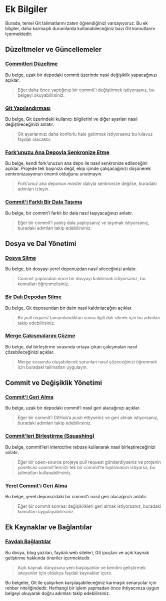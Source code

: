 # **Ek Bilgiler**

Burada, temel Git talimatlarını zaten öğrendiğinizi varsayıyoruz.
Bu ek bilgiler, daha karmaşık durumlarda kullanabileceğiniz bazı Git komutlarını içermektedir.

## **Düzeltmeler ve Güncellemeler**

### **[Commitleri Düzeltme](amending-a-commit.by.md)**
Bu belge, uzak bir depodaki commit üzerinde nasıl değişiklik yapacağınızı açıklar.
> Eğer daha önce yaptığınız bir commit'i değiştirmek istiyorsanız, bu belgeyi okuyabilirsiniz.

### **[Git Yapılandırması](configuring-git.by.md)**
Bu belge, Git üzerindeki kullanıcı bilgilerini ve diğer ayarları nasıl değiştireceğinizi anlatır.
> Git ayarlarınızı daha konforlu hale getirmek istiyorsanız bu kılavuz faydalı olacaktır.

### **[Fork’unuzu Ana Depoyla Senkronize Etme](keeping-your-fork-synced-with-this-repository.by.md)**
Bu belge, kendi fork’unuzun ana depo ile nasıl senkronize edileceğini açıklar.
Projede tek başınıza değil, ekip içinde çalışacağınızı düşünerek senkronizasyonun önemli olduğunu unutmayın.
> Fork’unuz ana deponun *master* dalıyla senkronize değilse, buradaki adımları izleyin.

### **[Commit’i Farklı Bir Dala Taşıma](moving-a-commit-to-a-different-branch.by.md)**
Bu belge, bir commit’i farklı bir dala nasıl taşıyacağınızı anlatır.
> Eğer bir commit’i yanlış dala yaptıysanız ve taşımak istiyorsanız, buradaki adımları takip edebilirsiniz.

## **Dosya ve Dal Yönetimi**

### **[Dosya Silme](removing-a-file.by.md)**
Bu belge, bir dosyayı yerel deponuzdan nasıl sileceğinizi anlatır.
> Commit yapmadan önce bir dosyayı kaldırmak istiyorsanız, bu komutları öğrenmelisiniz.

### **[Bir Dalı Depodan Silme](removing-branch-from-your-repository.by.md)**
Bu belge, Git deposundan bir dalın nasıl kaldırılacağını açıklar.
> Bir *pull request* tamamlandıktan sonra ilgili dalı silmek için bu adımları takip edebilirsiniz.

### **[Merge Çakışmalarını Çözme](resolving-merge-conflicts.by.md)**
Bu belge, dal birleştirme sırasında ortaya çıkan çakışmaları nasıl çözebileceğinizi açıklar.
> Merge sırasında oluşabilecek sorunları nasıl çözeceğinizi öğrenmek için buradaki talimatları uygulayın.

## **Commit ve Değişiklik Yönetimi**

### **[Commit’i Geri Alma](reverting-a-commit.by.md)**
Bu belge, uzak bir depodaki commit’i nasıl geri alacağınızı açıklar.
> Eğer bir commit’i GitHub’a *push* ettiyseniz ve geri almak istiyorsanız, buradaki adımları takip edebilirsiniz.

### **[Commit’leri Birleştirme (Squashing)](squashing-commits.by.md)**
Bu belge, commit’leri *interactive rebase* kullanarak nasıl birleştireceğinizi anlatır.
> Eğer bir open-source projeye pull request gönderdiyseniz ve projenin yöneticisi commit’lerinizi tek bir commit’te toplamanızı istiyorsa, bu talimatları kullanabilirsiniz.

### **[Yerel Commit’i Geri Alma](undoing-a-commit.by.md)**
Bu belge, yerel deponuzdaki bir commit’i nasıl geri alacağınızı anlatır.
> Eğer bir commit sonrası değişiklikleri geri almak istiyorsanız, buradaki komutları uygulayabilirsiniz.

## **Ek Kaynaklar ve Bağlantılar**

### **[Faydalı Bağlantılar](Useful-links-for-further-learning.by.md)**
Bu dosya, blog yazıları, faydalı web siteleri, Git ipuçları ve açık kaynak geliştirme hakkında öneriler içermektedir.
> Açık kaynak dünyasına yeni başlayanlar ve kendini geliştirmek isteyenler için oldukça faydalı kaynaklar içerir.

Bu belgeler, Git ile çalışırken karşılaşabileceğiniz karmaşık senaryolar için rehber niteliğindedir.
Herhangi bir işlem yapmadan önce ihtiyacınıza uygun belgeyi okuyarak doğru adımları takip edebilirsiniz.
